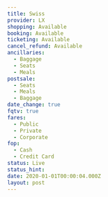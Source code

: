 ```yaml
---
title: Swiss
provider: LX
shopping: Available
booking: Available
ticketing: Available
cancel_refund: Available
ancillaries:
  - Baggage
  - Seats
  - Meals
postsale:
  - Seats
  - Meals
  - Baggage
date_change: true
fqtv: true
fares:
  - Public
  - Private
  - Corporate
fop:
  - Cash
  - Credit Card
status: Live
status_hint: 
date: 2020-01-01T00:00:04.000Z
layout: post
---
```

